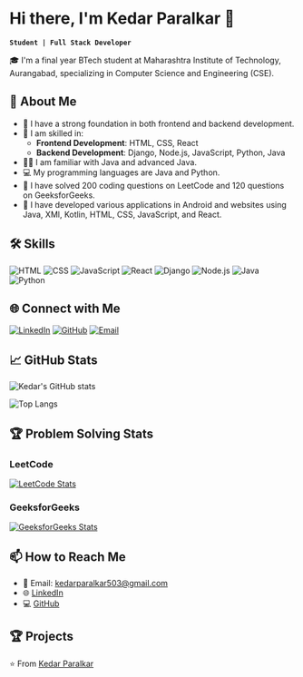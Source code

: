 # Hi there, I'm Kedar Paralkar 👋

**`Student | Full Stack Developer`**

🎓 I'm a final year BTech student at Maharashtra Institute of Technology, Aurangabad, specializing in Computer Science and Engineering (CSE).

## 🚀 About Me

- 🔭 I have a strong foundation in both frontend and backend development.
- 🌱 I am skilled in:
  - **Frontend Development**: HTML, CSS, React
  - **Backend Development**: Django, Node.js, JavaScript, Python, Java
- 👨‍💻 I am familiar with Java and advanced Java.
- 💻 My programming languages are Java and Python.
- 🌟 I have solved 200 coding questions on LeetCode and 120 questions on GeeksforGeeks.
- 📱 I have developed various applications in Android and websites using Java, XMl, Kotlin, HTML, CSS, JavaScript, and React.

## 🛠️ Skills

![HTML](https://img.shields.io/badge/HTML-Expert-E34F26?style=for-the-badge&logo=html5&logoColor=white)
![CSS](https://img.shields.io/badge/CSS-Expert-1572B6?style=for-the-badge&logo=css3&logoColor=white)
![JavaScript](https://img.shields.io/badge/JavaScript-Advanced-F7DF1E?style=for-the-badge&logo=javascript&logoColor=black)
![React](https://img.shields.io/badge/React-Advanced-61DAFB?style=for-the-badge&logo=react&logoColor=black)
![Django](https://img.shields.io/badge/Django-Intermediate-092E20?style=for-the-badge&logo=django&logoColor=white)
![Node.js](https://img.shields.io/badge/Node.js-Intermediate-339933?style=for-the-badge&logo=node.js&logoColor=white)
![Java](https://img.shields.io/badge/Java-Intermediate-007396?style=for-the-badge&logo=java&logoColor=white)
![Python](https://img.shields.io/badge/Python-Intermediate-3776AB?style=for-the-badge&logo=python&logoColor=white)


## 🌐 Connect with Me

[![LinkedIn](https://img.shields.io/badge/-LinkedIn-0077B5?style=for-the-badge&logo=linkedin&logoColor=white)](https://www.linkedin.com/in/kedar-paralkar-923881280/)
[![GitHub](https://img.shields.io/badge/-GitHub-181717?style=for-the-badge&logo=github&logoColor=white)](https://github.com/paralkarkedar)
[![Email](https://img.shields.io/badge/-Email-D14836?style=for-the-badge&logo=gmail&logoColor=white)](kedarparalkar503@gmail.com)

## 📈 GitHub Stats

![Kedar's GitHub stats](https://github-readme-stats.vercel.app/api?username=paralkarkedar&show_icons=true&theme=radical)

![Top Langs](https://github-readme-stats.vercel.app/api/top-langs/?username=paralkarkedar&layout=compact&theme=radical)

## 🏆 Problem Solving Stats

### LeetCode

[![LeetCode Stats](https://img.shields.io/badge/LeetCode-Profile-orange?style=for-the-badge)](https://leetcode.com/kedar_paralkar/)

### GeeksforGeeks

[![GeeksforGeeks Stats](https://img.shields.io/badge/GeeksforGeeks-Profile-green?style=for-the-badge)](https://www.geeksforgeeks.org/user/kedar_paralkar/)


## 📫 How to Reach Me

- 📧 Email: kedarparalkar503@gmail.com
- 🌐 [LinkedIn](https://www.linkedin.com/in/kedar-paralkar-923881280/)
- 💻 [GitHub](https://github.com/paralkarkedar)

## 🏆 Projects



⭐️ From [Kedar Paralkar](https://github.com/paralkarkedar)

